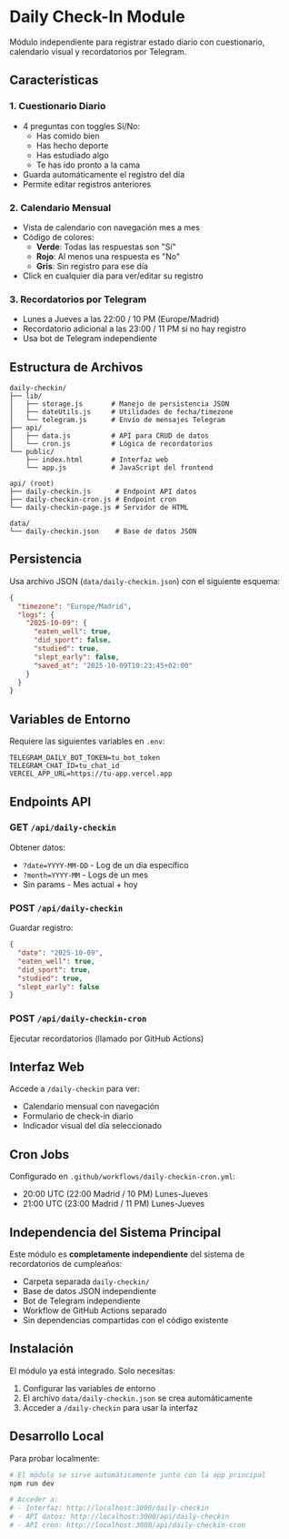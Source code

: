 # Daily Check-In Module

Módulo independiente para registrar estado diario con cuestionario, calendario visual y recordatorios por Telegram.

## Características

### 1. Cuestionario Diario
- 4 preguntas con toggles Sí/No:
  - Has comido bien
  - Has hecho deporte
  - Has estudiado algo
  - Te has ido pronto a la cama
- Guarda automáticamente el registro del día
- Permite editar registros anteriores

### 2. Calendario Mensual
- Vista de calendario con navegación mes a mes
- Código de colores:
  - **Verde**: Todas las respuestas son "Sí"
  - **Rojo**: Al menos una respuesta es "No"
  - **Gris**: Sin registro para ese día
- Click en cualquier día para ver/editar su registro

### 3. Recordatorios por Telegram
- Lunes a Jueves a las 22:00 / 10 PM (Europe/Madrid)
- Recordatorio adicional a las 23:00 / 11 PM si no hay registro
- Usa bot de Telegram independiente

## Estructura de Archivos

```
daily-checkin/
├── lib/
│   ├── storage.js       # Manejo de persistencia JSON
│   ├── dateUtils.js     # Utilidades de fecha/timezone
│   └── telegram.js      # Envío de mensajes Telegram
├── api/
│   ├── data.js          # API para CRUD de datos
│   └── cron.js          # Lógica de recordatorios
└── public/
    ├── index.html       # Interfaz web
    └── app.js           # JavaScript del frontend

api/ (root)
├── daily-checkin.js      # Endpoint API datos
├── daily-checkin-cron.js # Endpoint cron
└── daily-checkin-page.js # Servidor de HTML

data/
└── daily-checkin.json    # Base de datos JSON
```

## Persistencia

Usa archivo JSON (`data/daily-checkin.json`) con el siguiente esquema:

```json
{
  "timezone": "Europe/Madrid",
  "logs": {
    "2025-10-09": {
      "eaten_well": true,
      "did_sport": false,
      "studied": true,
      "slept_early": false,
      "saved_at": "2025-10-09T10:23:45+02:00"
    }
  }
}
```

## Variables de Entorno

Requiere las siguientes variables en `.env`:

```env
TELEGRAM_DAILY_BOT_TOKEN=tu_bot_token
TELEGRAM_CHAT_ID=tu_chat_id
VERCEL_APP_URL=https://tu-app.vercel.app
```

## Endpoints API

### GET `/api/daily-checkin`
Obtener datos:
- `?date=YYYY-MM-DD` - Log de un día específico
- `?month=YYYY-MM` - Logs de un mes
- Sin params - Mes actual + hoy

### POST `/api/daily-checkin`
Guardar registro:
```json
{
  "date": "2025-10-09",
  "eaten_well": true,
  "did_sport": true,
  "studied": true,
  "slept_early": false
}
```

### POST `/api/daily-checkin-cron`
Ejecutar recordatorios (llamado por GitHub Actions)

## Interfaz Web

Accede a `/daily-checkin` para ver:
- Calendario mensual con navegación
- Formulario de check-in diario
- Indicador visual del día seleccionado

## Cron Jobs

Configurado en `.github/workflows/daily-checkin-cron.yml`:
- 20:00 UTC (22:00 Madrid / 10 PM) Lunes-Jueves
- 21:00 UTC (23:00 Madrid / 11 PM) Lunes-Jueves

## Independencia del Sistema Principal

Este módulo es **completamente independiente** del sistema de recordatorios de cumpleaños:
- Carpeta separada `daily-checkin/`
- Base de datos JSON independiente
- Bot de Telegram independiente
- Workflow de GitHub Actions separado
- Sin dependencias compartidas con el código existente

## Instalación

El módulo ya está integrado. Solo necesitas:

1. Configurar las variables de entorno
2. El archivo `data/daily-checkin.json` se crea automáticamente
3. Acceder a `/daily-checkin` para usar la interfaz

## Desarrollo Local

Para probar localmente:

```bash
# El módulo se sirve automáticamente junto con la app principal
npm run dev

# Acceder a:
# - Interfaz: http://localhost:3000/daily-checkin
# - API datos: http://localhost:3000/api/daily-checkin
# - API cron: http://localhost:3000/api/daily-checkin-cron
```
